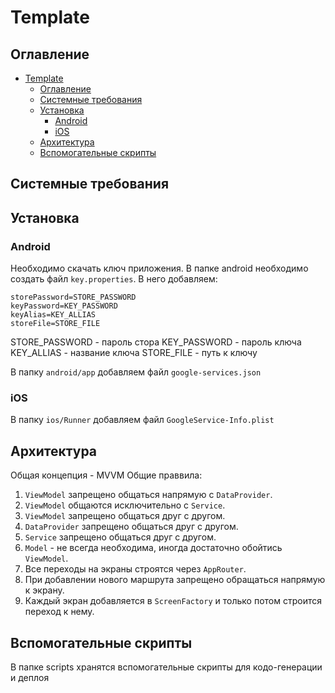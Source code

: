 # Template

## Оглавление
- [Template](#template)
  - [Оглавление](#оглавление)
  - [Системные требования](#системные-требования)
  - [Установка](#установка)
    - [Android](#android)
    - [iOS](#ios)
  - [Архитектура](#архитектура)
  - [Вспомогательные скрипты](#вспомогательные-скрипты)


## Системные требования

## Установка

### Android

Необходимо скачать ключ приложения.
В папке android необходимо создать файл `key.properties`. 
В него добавляем:

```
storePassword=STORE_PASSWORD
keyPassword=KEY_PASSWORD
keyAlias=KEY_ALLIAS
storeFile=STORE_FILE
```

STORE_PASSWORD - пароль стора
KEY_PASSWORD - пароль ключа
KEY_ALLIAS - название ключа
STORE_FILE - путь к ключу

В папку `android/app` добавляем файл `google-services.json`

### iOS

В папку `ios/Runner` добавляем файл `GoogleService-Info.plist`

## Архитектура
Общая концепция - MVVM
Общие праввила:
1. `ViewModel` запрещено общаться напрямую с `DataProvider`. 
2. `ViewModel` общаются исключительно с `Service`.
3. `ViewModel` запрещено общаться друг с другом.
4. `DataProvider` запрещено общаться друг с другом.
5. `Service` запрещено общаться друг с другом.
6. `Model` - не всегда необходима, иногда достаточно обойтись `ViewModel`.
7. Все переходы на экраны строятся через `AppRouter`.
8. При добавлении нового маршрута запрещено обращаться напрямую к экрану.
9. Каждый экран добавляется в `ScreenFactory` и только потом строится переход к нему.


## Вспомогательные скрипты
В папке scripts хранятся вспомогательные скрипты для кодо-генерации и деплоя